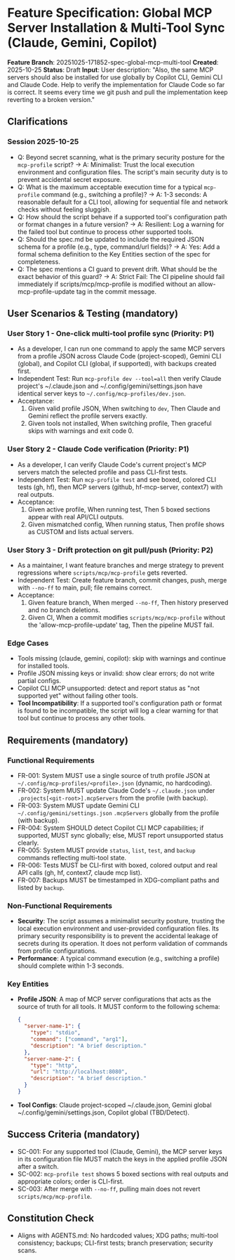# Feature Specification: Global MCP Server Installation & Multi-Tool Sync (Claude, Gemini, Copilot)

**Feature Branch**: 20251025-171852-spec-global-mcp-multi-tool
**Created**: 2025-10-25
**Status**: Draft
**Input**: User description: "Also, the same MCP servers should also be installed for use globally by Copilot CLI, Gemini CLI and Claude Code. Help to verify the implementation for Claude Code so far is correct. It seems every time we git push and pull the implementation keep reverting to a broken version."

## Clarifications

### Session 2025-10-25
- Q: Beyond secret scanning, what is the primary security posture for the `mcp-profile` script? → A: Minimalist: Trust the local execution environment and configuration files. The script's main security duty is to prevent accidental secret exposure.
- Q: What is the maximum acceptable execution time for a typical `mcp-profile` command (e.g., switching a profile)? → A: 1-3 seconds: A reasonable default for a CLI tool, allowing for sequential file and network checks without feeling sluggish.
- Q: How should the script behave if a supported tool's configuration path or format changes in a future version? → A: Resilient: Log a warning for the failed tool but continue to process other supported tools.
- Q: Should the spec.md be updated to include the required JSON schema for a profile (e.g., type, command/url fields)? → A: Yes: Add a formal schema definition to the Key Entities section of the spec for completeness.
- Q: The spec mentions a CI guard to prevent drift. What should be the exact behavior of this guard? → A: Strict Fail: The CI pipeline should fail immediately if scripts/mcp/mcp-profile is modified without an allow-mcp-profile-update tag in the commit message.

## User Scenarios & Testing (mandatory)

### User Story 1 - One-click multi-tool profile sync (Priority: P1)
- As a developer, I can run one command to apply the same MCP servers from a profile JSON across Claude Code (project-scoped), Gemini CLI (global), and Copilot CLI (global, if supported), with backups created first.
- Independent Test: Run `mcp-profile dev --tool=all` then verify Claude project's ~/.claude.json and ~/.config/gemini/settings.json have identical server keys to `~/.config/mcp-profiles/dev.json`.
- Acceptance:
  1. Given valid profile JSON, When switching to `dev`, Then Claude and Gemini reflect the profile servers exactly.
  2. Given tools not installed, When switching profile, Then graceful skips with warnings and exit code 0.

### User Story 2 - Claude Code verification (Priority: P1)
- As a developer, I can verify Claude Code's current project's MCP servers match the selected profile and pass CLI-first tests.
- Independent Test: Run `mcp-profile test` and see boxed, colored CLI tests (gh, hf), then MCP servers (github, hf-mcp-server, context7) with real outputs.
- Acceptance:
  1. Given active profile, When running test, Then 5 boxed sections appear with real API/CLI outputs.
  2. Given mismatched config, When running status, Then profile shows as CUSTOM and lists actual servers.

### User Story 3 - Drift protection on git pull/push (Priority: P2)
- As a maintainer, I want feature branches and merge strategy to prevent regressions where `scripts/mcp/mcp-profile` gets reverted.
- Independent Test: Create feature branch, commit changes, push, merge with `--no-ff` to main, pull; file remains correct.
- Acceptance:
  1. Given feature branch, When merged `--no-ff`, Then history preserved and no branch deletions.
  2. Given CI, When a commit modifies `scripts/mcp/mcp-profile` without the 'allow-mcp-profile-update' tag, Then the pipeline MUST fail.

### Edge Cases
- Tools missing (claude, gemini, copilot): skip with warnings and continue for installed tools.
- Profile JSON missing keys or invalid: show clear errors; do not write partial configs.
- Copilot CLI MCP unsupported: detect and report status as "not supported yet" without failing other tools.
- **Tool Incompatibility**: If a supported tool's configuration path or format is found to be incompatible, the script will log a clear warning for that tool but continue to process any other tools.

## Requirements (mandatory)

### Functional Requirements
- FR-001: System MUST use a single source of truth profile JSON at `~/.config/mcp-profiles/<profile>.json` (dynamic, no hardcoding).
- FR-002: System MUST update Claude Code's `~/.claude.json` under `.projects[<git-root>].mcpServers` from the profile (with backup).
- FR-003: System MUST update Gemini CLI `~/.config/gemini/settings.json` `.mcpServers` globally from the profile (with backup).
- FR-004: System SHOULD detect Copilot CLI MCP capabilities; if supported, MUST sync globally; else, MUST report unsupported status clearly.
- FR-005: System MUST provide `status`, `list`, `test`, and `backup` commands reflecting multi-tool state.
- FR-006: Tests MUST be CLI-first with boxed, colored output and real API calls (gh, hf, context7, claude mcp list).
- FR-007: Backups MUST be timestamped in XDG-compliant paths and listed by `backup`.

### Non-Functional Requirements
- **Security**: The script assumes a minimalist security posture, trusting the local execution environment and user-provided configuration files. Its primary security responsibility is to prevent the accidental leakage of secrets during its operation. It does not perform validation of commands from profile configurations.
- **Performance**: A typical command execution (e.g., switching a profile) should complete within 1-3 seconds.

### Key Entities
- **Profile JSON**: A map of MCP server configurations that acts as the source of truth for all tools. It MUST conform to the following schema:
  ```json
  {
    "server-name-1": {
      "type": "stdio",
      "command": ["command", "arg1"],
      "description": "A brief description."
    },
    "server-name-2": {
      "type": "http",
      "url": "http://localhost:8080",
      "description": "A brief description."
    }
  }
  ```
- **Tool Configs**: Claude project-scoped ~/.claude.json, Gemini global ~/.config/gemini/settings.json, Copilot global (TBD/Detect).

## Success Criteria (mandatory)
- SC-001: For any supported tool (Claude, Gemini), the MCP server keys in its configuration file MUST match the keys in the applied profile JSON after a switch.
- SC-002: `mcp-profile test` shows 5 boxed sections with real outputs and appropriate colors; order is CLI-first.
- SC-003: After merge with `--no-ff`, pulling main does not revert `scripts/mcp/mcp-profile`.

## Constitution Check
- Aligns with AGENTS.md: No hardcoded values; XDG paths; multi-tool consistency; backups; CLI-first tests; branch preservation; security scans.

